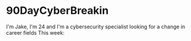 # 90DayCyberBreakin

I'm Jake, I'm 24 and I'm a cybersecurity specialist looking for a change in career fields
This week:
